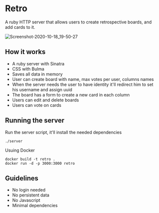 Retro
=====

A ruby HTTP server that allows users to create retrospective boards, and add
cards to it.

![Screenshot-2020-10-18_19-50-27](https://user-images.githubusercontent.com/54403/96375767-4028d700-117b-11eb-9794-e803118306bd.png)


## How it works

- A ruby server with Sinatra
- CSS with Bulma
- Saves all data in memory
- User can create board with name, max votes per user, columns names
- When the server needs the user to have identity it'll redirect him to set his username and assign uuid
- The board has a form to create a new card in each column
- Users can edit and delete boards
- Users can vote on cards

## Running the server

Run the server script, it'll install the needed dependencies
```
./server
```
Usuing Docker 

```
docker build -t retro .
docker run -d -p 3000:3000 retro
```

## Guidelines

- No login needed
- No persistent data
- No Javascript
- Minimal dependencies

